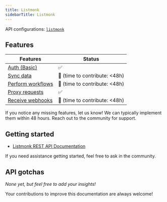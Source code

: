 ```yaml
---
title: Listmonk
sidebarTitle: Listmonk
---
```


API configurations: [`listmonk`](https://terapi.dev/providers.yaml)

## Features

| Features                                                             | Status                           |
| -------------------------------------------------------------------- | -------------------------------- |
| [Auth (Basic)](/integrate/guides/authorize-an-api)                   | ✅                               |
| [Sync data](/integrate/guides/sync-data-from-an-api)                 | 🚫 (time to contribute: &lt;48h) |
| [Perform workflows](/integrate/guides/perform-workflows-with-an-api) | 🚫 (time to contribute: &lt;48h) |
| [Proxy requests](/integrate/guides/proxy-requests-to-an-api)         | ✅                               |
| [Receive webhooks](/integrate/guides/receive-webhooks-from-an-api)   | 🚫 (time to contribute: &lt;48h) |

If you notice any missing features, let us know! We can typically implement them within 48 hours. Reach out to the community for support.

## Getting started

-   [Listmonk REST API Documentation](https://listmonk.app/docs/apis/apis/)

If you need assistance getting started, feel free to ask in the community.

## API gotchas

_None yet, but feel free to add your insights!_

Your contributions to improve this documentation are always welcome!
